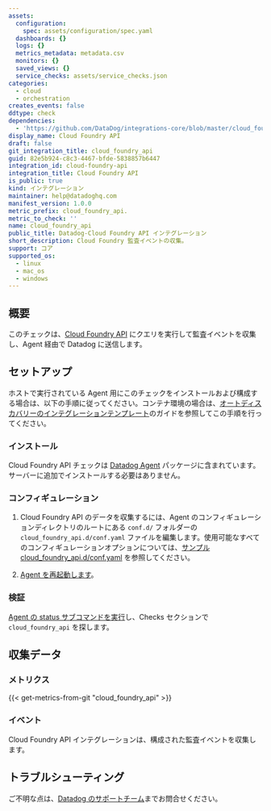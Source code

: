 ```yaml
---
assets:
  configuration:
    spec: assets/configuration/spec.yaml
  dashboards: {}
  logs: {}
  metrics_metadata: metadata.csv
  monitors: {}
  saved_views: {}
  service_checks: assets/service_checks.json
categories:
  - cloud
  - orchestration
creates_events: false
ddtype: check
dependencies:
  - 'https://github.com/DataDog/integrations-core/blob/master/cloud_foundry_api/README.md'
display_name: Cloud Foundry API
draft: false
git_integration_title: cloud_foundry_api
guid: 82e5b924-c8c3-4467-bfde-5838857b6447
integration_id: cloud-foundry-api
integration_title: Cloud Foundry API
is_public: true
kind: インテグレーション
maintainer: help@datadoghq.com
manifest_version: 1.0.0
metric_prefix: cloud_foundry_api.
metric_to_check: ''
name: cloud_foundry_api
public_title: Datadog-Cloud Foundry API インテグレーション
short_description: Cloud Foundry 監査イベントの収集。
support: コア
supported_os:
  - linux
  - mac_os
  - windows
---
```

## 概要

このチェックは、[Cloud Foundry API][1] にクエリを実行して監査イベントを収集し、Agent 経由で Datadog に送信します。

## セットアップ

ホストで実行されている Agent 用にこのチェックをインストールおよび構成する場合は、以下の手順に従ってください。コンテナ環境の場合は、[オートディスカバリーのインテグレーションテンプレート][2]のガイドを参照してこの手順を行ってください。

### インストール

Cloud Foundry API チェックは [Datadog Agent][2] パッケージに含まれています。
サーバーに追加でインストールする必要はありません。

### コンフィギュレーション

1. Cloud Foundry API のデータを収集するには、Agent のコンフィギュレーションディレクトリのルートにある `conf.d/` フォルダーの `cloud_foundry_api.d/conf.yaml` ファイルを編集します。使用可能なすべてのコンフィギュレーションオプションについては、[サンプル cloud_foundry_api.d/conf.yaml][3] を参照してください。

2. [Agent を再起動します][4]。

### 検証

[Agent の status サブコマンドを実行][5]し、Checks セクションで `cloud_foundry_api` を探します。

## 収集データ

### メトリクス
{{< get-metrics-from-git "cloud_foundry_api" >}}


### イベント

Cloud Foundry API インテグレーションは、構成された監査イベントを収集します。

## トラブルシューティング

ご不明な点は、[Datadog のサポートチーム][8]までお問合せください。

[1]: http://v3-apidocs.cloudfoundry.org
[2]: https://docs.datadoghq.com/ja/agent/kubernetes/integrations
[3]: https://github.com/DataDog/integrations-core/blob/master/cloud_foundry_api/datadog_checks/cloud_foundry_api/data/conf.yaml.example
[4]: https://docs.datadoghq.com/ja/agent/guide/agent-commands/#start-stop-and-restart-the-agent
[5]: https://docs.datadoghq.com/ja/agent/guide/agent-commands/#agent-status-and-information
[6]: https://github.com/DataDog/integrations-core/blob/master/cloud_foundry_api/metadata.csv
[7]: https://github.com/DataDog/integrations-core/blob/master/cloud_foundry_api/assets/service_checks.json
[8]: https://docs.datadoghq.com/ja/help